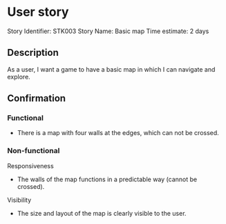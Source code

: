 # User story 

Story Identifier: STK003
Story Name: Basic map
Time estimate: 2 days

## Description 

As a user, I want a game to have a basic map in which I can navigate and explore.

## Confirmation

### Functional
- There is a map with four walls at the edges, which can not be crossed.

### Non-functional
Responsiveness
- The walls of the map functions in a predictable way (cannot be crossed).

Visibility
- The size and layout of the map is clearly visible to the user.

